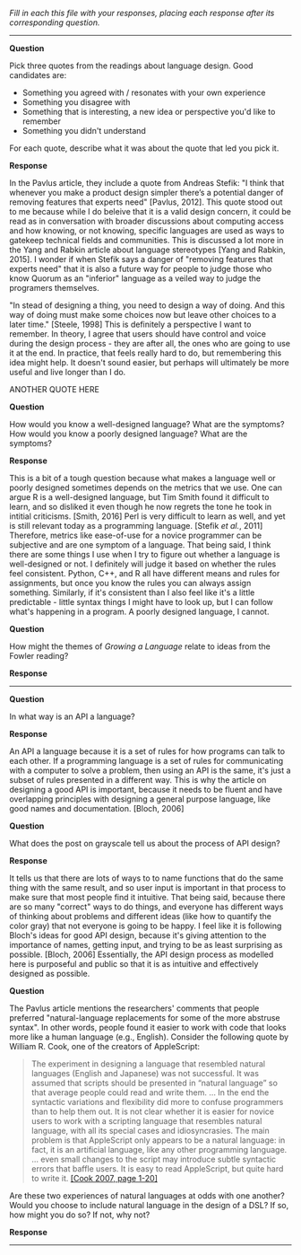 _Fill in each this file with your responses, placing each response after its
corresponding question._

---

**Question**

Pick three quotes from the readings about language design. Good candidates
are:

- Something you agreed with / resonates with your own experience
- Something you disagree with
- Something that is interesting, a new idea or perspective you'd like to remember
- Something you didn't understand

For each quote, describe what it was about the quote that led you pick it.

**Response**

In the Pavlus article, they include a quote from Andreas Stefik: "I think that whenever you make a product design simpler there’s a potential danger of removing features that experts need" [Pavlus, 2012]. This quote stood out to me because while I do beleive that it is a valid design concern, it could be read as in conversation with broader discussions about computing access and how knowing, or not knowing, specific languages are used as ways to gatekeep technical fields and communities. This is discussed a lot more in the Yang and Rabkin article about language stereotypes [Yang and Rabkin, 2015]. I wonder if when Stefik says a danger of "removing features that experts need" that it is also a future way for people to judge those who know Quorum as an "inferior" language as a veiled way to judge the programers themselves.

"In stead of designing a thing, you need to design a way of doing. And this way of doing must make some choices now but leave other choices to a later time." [Steele, 1998] This is definitely a perspective I want to remember. In theory, I agree that users should have control and voice during the design process - they are after all, the ones who are going to use it at the end. In practice, that feels really hard to do, but remembering this idea might help. It doesn't sound easier, but perhaps will ultimately be more useful and live longer than I do.

ANOTHER QUOTE HERE

**Question**

How would you know a well-designed language? What are the symptoms? How would
you know a poorly designed language? What are the symptoms?

**Response**

This is a bit of a tough question because what makes a language well or poorly designed sometimes depends on the metrics that we use. One can argue R is a well-designed language, but Tim Smith found it difficult to learn, and so disliked it even though he now regrets the tone he took in intitial criticisms. [Smith, 2016] Perl is very difficult to learn as well, and yet is still relevant today as a programming language. [Stefik _et al._, 2011] Therefore, metrics like ease-of-use for a novice programmer can be subjective and are one symptom of a language. That being said, I think there are some things I use when I try to figure out whether a language is well-designed or not. I definitely will judge it based on whether the rules feel consistent. Python, C++, and R all have different means and rules for assignments, but once you know the rules you can always assign something. Similarly, if it's consistent than I also feel like it's a little predictable - little syntax things I might have to look up, but I can follow what's happening in a program. A poorly designed language, I cannot.


**Question**

How might the themes of _Growing a Language_ relate to ideas from the Fowler reading?

**Response**

---

**Question**

In what way is an API a language?

**Response**

An API a language because it is a set of rules for how programs can talk to each other. If a programming language is a set of rules for communicating with a computer to solve a problem, then using an API is the same, it's just a subset of rules presented in a different way. This is why the article on designing a good API is important, because it needs to be fluent and have overlapping principles with designing a general purpose language, like good names and documentation. [Bloch, 2006]

**Question**

What does the post on grayscale tell us about the process of API design?

**Response**

It tells us that there are lots of ways to to name functions that do the same thing with the same result, and so user input is important in that process to make sure that most people find it intuitive. That being said, because there are so many "correct" ways to do things, and everyone has different ways of thinking about problems and different ideas (like how to quantify the color gray) that not everyone is going to be happy. I feel like it is following Bloch's ideas for good API design, because it's giving attention to the importance of names, getting input, and trying to be as least surprising as possible. [Bloch, 2006] Essentially, the API design process as modelled here is purposeful and public so that it is as intuitive and effectively designed as possible.

**Question**

The Pavlus article mentions the researchers' comments that people preferred
"natural-language replacements for some of the more abstruse syntax". In other
words, people found it easier to work with code that looks more like a human language (e.g.,
English). Consider the following quote by William R. Cook, one of the creators
of AppleScript:

> The experiment in designing a language that resembled natural languages (English
> and Japanese) was not successful. It was assumed that scripts should be
> presented in “natural language” so that average people could read and write
> them. … In the end the syntactic variations and flexibility did more to confuse
> programmers than to help them out. It is not clear whether it is easier for
> novice users to work with a scripting language that resembles natural language,
> with all its special cases and idiosyncrasies. The main problem is that
> AppleScript only appears to be a natural language: in fact, it is an artificial
> language, like any other programming language. … even small changes to the
> script may introduce subtle syntactic errors that baffle users. It is easy to
> read AppleScript, but quite hard to write it.
> [[Cook 2007, page 1-20]](https://dl.acm.org/citation.cfm?doid=1238844.1238845)

Are these two experiences of natural languages at odds with one another? Would
you choose to include natural language in the design of a DSL? If so, how might
you do so? If not, why not?

**Response**

---
